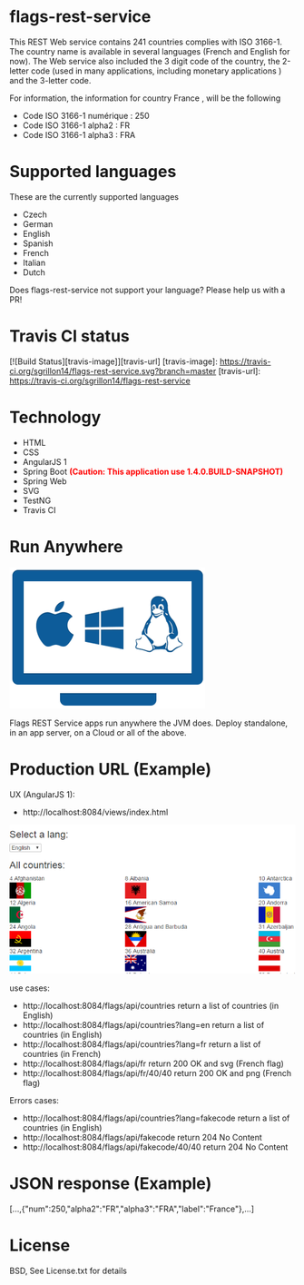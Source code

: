 # flags-rest-service

This REST Web service contains 241 countries complies with ISO 3166-1. The country name is available in several languages (French and English for now). The Web service also included the 3 digit code of the country, the 2-letter code (used in many applications, including monetary applications ) and the 3-letter code.

For information, the information for country France , will be the following
* Code ISO 3166-1 numérique : 250
* Code ISO 3166-1 alpha2 : FR
* Code ISO 3166-1 alpha3 : FRA

# Supported languages

These are the currently supported languages

* Czech
* German
* English
* Spanish
* French
* Italian
* Dutch
	
Does flags-rest-service not support your language? Please help us with a PR!

# Travis CI status

[![Build Status][travis-image]][travis-url]
[travis-image]: https://travis-ci.org/sgrillon14/flags-rest-service.svg?branch=master
[travis-url]: https://travis-ci.org/sgrillon14/flags-rest-service


# Technology

* HTML
* CSS
* AngularJS 1
* Spring Boot <b style='color:red'>(Caution: This application use 1.4.0.BUILD-SNAPSHOT)</b>
* Spring Web
* SVG
* TestNG
* Travis CI

# Run Anywhere
![RunAnywhere](/screenshots/plateforme.png)

Flags REST Service apps run anywhere the JVM does. Deploy standalone, in an app server, on a Cloud or all of the above.

# Production URL (Example)

UX (AngularJS 1):
* http://localhost:8084/views/index.html

![sampleAngularjs1](/screenshots/sampleAngularjs1.png)

use cases:
* http://localhost:8084/flags/api/countries return a list of countries (in English) 
* http://localhost:8084/flags/api/countries?lang=en return a list of countries (in English)
* http://localhost:8084/flags/api/countries?lang=fr return a list of countries (in French)
* http://localhost:8084/flags/api/fr return 200 OK and svg (French flag)
* http://localhost:8084/flags/api/fr/40/40 return 200 OK and png (French flag)

Errors cases:
* http://localhost:8084/flags/api/countries?lang=fakecode return a list of countries (in English)
* http://localhost:8084/flags/api/fakecode return 204 No Content
* http://localhost:8084/flags/api/fakecode/40/40 return 204 No Content

# JSON response (Example)

[...,{"num":250,"alpha2":"FR","alpha3":"FRA","label":"France"},...]

# License

BSD, See License.txt for details
